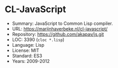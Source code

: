 # CL-JavaScript

* Summary:    JavaScript to Common Lisp compiler.
* URL:        https://marijnhaverbeke.nl/cl-javascript/
* Repository: https://github.com/akapav/js.git
* LOC:        3390 (`cloc *.lisp`)
* Language:   Lisp
* License:    MIT
* Standard:   ES3
* Years:      2009-2012
